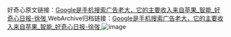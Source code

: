 好奇心原文链接：[Google是手机搜索广告老大，它的主要收入来自苹果_智能_好奇心日报-徐弢 ](https://www.qdaily.com/articles/10139.html)
WebArchive归档链接：[Google是手机搜索广告老大，它的主要收入来自苹果_智能_好奇心日报-徐弢 ](http://web.archive.org/web/20190623155717/https://www.qdaily.com/articles/10139.html)
![image](http://ww3.sinaimg.cn/large/007d5XDply1g3vv70bug7j30u02c51e7)